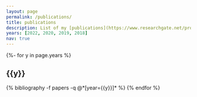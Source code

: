 ```yaml
---
layout: page
permalink: /publications/
title: publications
description: List of my [publications](https://www.researchgate.net/profile/Siril-Dukkipati/research) and ongoing work.
years: [2022, 2020, 2019, 2018]
nav: true
---
```

<!-- _pages/publications.md -->
<div class="publications">

{%- for y in page.years %}
  <h2 class="year">{{y}}</h2>
  {% bibliography -f papers -q @*[year={{y}}]* %}
{% endfor %}

</div>
